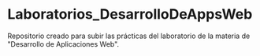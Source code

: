 # Laboratorios_DesarrolloDeAppsWeb
Repositorio creado para subir las prácticas del laboratorio de la materia de "Desarrollo de Aplicaciones Web".
